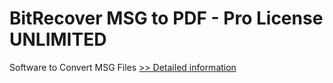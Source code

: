 # BitRecover MSG to PDF - Pro License UNLIMITED
Software to Convert MSG Files
[>> Detailed information](https://secure.shareit.com/shareit/product.html?productid=300924972&affiliateid=200057808)
